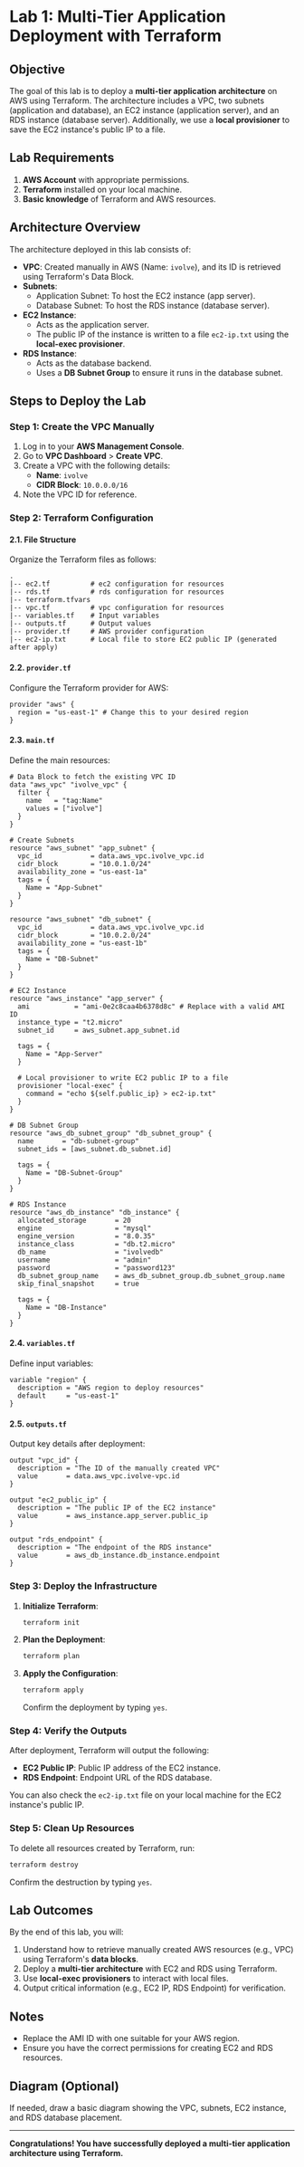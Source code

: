# Lab 1: Multi-Tier Application Deployment with Terraform

## Objective
The goal of this lab is to deploy a **multi-tier application architecture** on AWS using Terraform. The architecture includes a VPC, two subnets (application and database), an EC2 instance (application server), and an RDS instance (database server). Additionally, we use a **local provisioner** to save the EC2 instance's public IP to a file.

## Lab Requirements
1. **AWS Account** with appropriate permissions.
2. **Terraform** installed on your local machine.
3. **Basic knowledge** of Terraform and AWS resources.

## Architecture Overview
The architecture deployed in this lab consists of:
- **VPC**: Created manually in AWS (Name: `ivolve`), and its ID is retrieved using Terraform's Data Block.
- **Subnets**:
  - Application Subnet: To host the EC2 instance (app server).
  - Database Subnet: To host the RDS instance (database server).
- **EC2 Instance**:
  - Acts as the application server.
  - The public IP of the instance is written to a file `ec2-ip.txt` using the **local-exec provisioner**.
- **RDS Instance**:
  - Acts as the database backend.
  - Uses a **DB Subnet Group** to ensure it runs in the database subnet.

## Steps to Deploy the Lab

### Step 1: Create the VPC Manually
1. Log in to your **AWS Management Console**.
2. Go to **VPC Dashboard** > **Create VPC**.
3. Create a VPC with the following details:
   - **Name**: `ivolve`
   - **CIDR Block**: `10.0.0.0/16`
4. Note the VPC ID for reference.

### Step 2: Terraform Configuration

#### 2.1. File Structure
Organize the Terraform files as follows:
```plaintext
.
|-- ec2.tf          # ec2 configuration for resources
|-- rds.tf          # rds configuration for resources
|-- terraform.tfvars
|-- vpc.tf          # vpc configuration for resources
|-- variables.tf    # Input variables
|-- outputs.tf      # Output values
|-- provider.tf     # AWS provider configuration
|-- ec2-ip.txt      # Local file to store EC2 public IP (generated after apply)
```

#### 2.2. `provider.tf`
Configure the Terraform provider for AWS:
```hcl
provider "aws" {
  region = "us-east-1" # Change this to your desired region
}
```

#### 2.3. `main.tf`
Define the main resources:

```hcl
# Data Block to fetch the existing VPC ID
data "aws_vpc" "ivolve_vpc" {
  filter {
    name   = "tag:Name"
    values = ["ivolve"]
  }
}

# Create Subnets
resource "aws_subnet" "app_subnet" {
  vpc_id            = data.aws_vpc.ivolve_vpc.id
  cidr_block        = "10.0.1.0/24"
  availability_zone = "us-east-1a"
  tags = {
    Name = "App-Subnet"
  }
}

resource "aws_subnet" "db_subnet" {
  vpc_id            = data.aws_vpc.ivolve_vpc.id
  cidr_block        = "10.0.2.0/24"
  availability_zone = "us-east-1b"
  tags = {
    Name = "DB-Subnet"
  }
}

# EC2 Instance
resource "aws_instance" "app_server" {
  ami           = "ami-0e2c8caa4b6378d8c" # Replace with a valid AMI ID
  instance_type = "t2.micro"
  subnet_id     = aws_subnet.app_subnet.id

  tags = {
    Name = "App-Server"
  }

  # Local provisioner to write EC2 public IP to a file
  provisioner "local-exec" {
    command = "echo ${self.public_ip} > ec2-ip.txt"
  }
}

# DB Subnet Group
resource "aws_db_subnet_group" "db_subnet_group" {
  name       = "db-subnet-group"
  subnet_ids = [aws_subnet.db_subnet.id]

  tags = {
    Name = "DB-Subnet-Group"
  }
}

# RDS Instance
resource "aws_db_instance" "db_instance" {
  allocated_storage       = 20
  engine                  = "mysql"
  engine_version          = "8.0.35"
  instance_class          = "db.t2.micro"
  db_name                 = "ivolvedb"
  username                = "admin"
  password                = "password123"
  db_subnet_group_name    = aws_db_subnet_group.db_subnet_group.name
  skip_final_snapshot     = true

  tags = {
    Name = "DB-Instance"
  }
}
```

#### 2.4. `variables.tf`
Define input variables:
```hcl
variable "region" {
  description = "AWS region to deploy resources"
  default     = "us-east-1"
}
```

#### 2.5. `outputs.tf`
Output key details after deployment:
```hcl
output "vpc_id" {
  description = "The ID of the manually created VPC"
  value       = data.aws_vpc.ivolve-vpc.id
}

output "ec2_public_ip" {
  description = "The public IP of the EC2 instance"
  value       = aws_instance.app_server.public_ip
}

output "rds_endpoint" {
  description = "The endpoint of the RDS instance"
  value       = aws_db_instance.db_instance.endpoint
}
```

### Step 3: Deploy the Infrastructure
1. **Initialize Terraform**:
   ```bash
   terraform init
   ```
2. **Plan the Deployment**:
   ```bash
   terraform plan
   ```
3. **Apply the Configuration**:
   ```bash
   terraform apply
   ```
   Confirm the deployment by typing `yes`.

### Step 4: Verify the Outputs
After deployment, Terraform will output the following:
- **EC2 Public IP**: Public IP address of the EC2 instance.
- **RDS Endpoint**: Endpoint URL of the RDS database.

You can also check the `ec2-ip.txt` file on your local machine for the EC2 instance's public IP.

### Step 5: Clean Up Resources
To delete all resources created by Terraform, run:
```bash
terraform destroy
```
Confirm the destruction by typing `yes`.

## Lab Outcomes
By the end of this lab, you will:
1. Understand how to retrieve manually created AWS resources (e.g., VPC) using Terraform's **data blocks**.
2. Deploy a **multi-tier architecture** with EC2 and RDS using Terraform.
3. Use **local-exec provisioners** to interact with local files.
4. Output critical information (e.g., EC2 IP, RDS Endpoint) for verification.

## Notes
- Replace the AMI ID with one suitable for your AWS region.
- Ensure you have the correct permissions for creating EC2 and RDS resources.

## Diagram (Optional)
If needed, draw a basic diagram showing the VPC, subnets, EC2 instance, and RDS database placement.

---

**Congratulations! You have successfully deployed a multi-tier application architecture using Terraform.**

